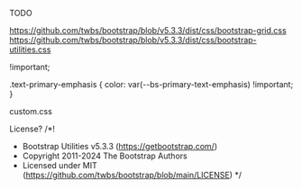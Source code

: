 TODO

https://github.com/twbs/bootstrap/blob/v5.3.3/dist/css/bootstrap-grid.css
https://github.com/twbs/bootstrap/blob/v5.3.3/dist/css/bootstrap-utilities.css

!important;

 .text-primary-emphasis {
   color: var(--bs-primary-text-emphasis) !important;
 }

 custom.css

 License?
 /*!
 * Bootstrap Utilities v5.3.3 (https://getbootstrap.com/)
 * Copyright 2011-2024 The Bootstrap Authors
 * Licensed under MIT (https://github.com/twbs/bootstrap/blob/main/LICENSE)
 */